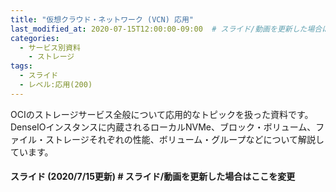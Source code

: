 ```yaml
---
title: "仮想クラウド・ネットワーク (VCN) 応用"
last_modified_at: 2020-07-15T12:00:00-09:00  # スライド/動画を更新した場合はここを変更
categories:
  - サービス別資料
    - ストレージ
tags:
  - スライド
  - レベル:応用(200)
---
```


OCIのストレージサービス全般について応用的なトピックを扱った資料です。DenseIOインスタンスに内蔵されるローカルNVMe、ブロック・ボリューム、ファイル・ストレージそれぞれの性能、ボリューム・グループなどについて解説しています。


#### スライド (2020/7/15更新)  # スライド/動画を更新した場合はここを変更
<div style="max-width:768px">
<script async class="speakerdeck-embed" data-id="e1bcc74f03584d94af62da8983f3c8d5" data-ratio="1.77777777777778" src="//speakerdeck.com/assets/embed.js"></script>
</div>